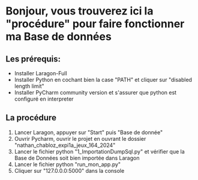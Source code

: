 # Bonjour, vous trouverez ici la "procédure" pour faire fonctionner ma Base de données

## Les prérequis:

- Installer Laragon-Full
- Installer Python en cochant bien la case "PATH" et cliquer sur "disabled length limit"
- Installer PyCharm community version et s'assurer que python est configuré en interpreter
## La procédure
1. Lancer Laragon, appuyer sur "Start" puis "Base de donnée"
2. Ouvrir Pycharm, ouvrir le projet en ouvrant le dossier "nathan_chabloz_expi1a_jeux_164_2024"
3. Lancer le fichier python "1_ImportationDumpSql.py" et vérifier que la Base de Données soit bien importée dans Laragon
4. Lancer le fichier python "run_mon_app.py"
5. Cliquer sur "127.0.0.0:5000" dans la console

